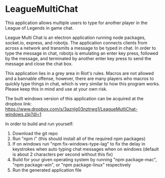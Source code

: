 # LeagueMultiChat
This application allows multiple users to type for another player in the League of Legends in game chat.

League Multi Chat is an electron application running node packages, socket.io, express, and robotjs. The application connects clients from across a network and transmits a message to be typed in chat. In order to type the message in chat, robotjs is emulating an enter key press, followed by the message, and terminated by another enter key press to send the message and close the chat box.

This application lies in a grey area in Riot's rules. Macros are not allowed and a bannable offense, however, there are many players who macros to quickly type things in chat, which is very similar to how this program works. Please keep this in mind and use at your own risk.

The built windows version of this application can be acquired at the dropbox link: https://www.dropbox.com/s/3aznlg03nztrwg1/LeagueMultiChat-windows.zip?dl=1

In order to build and run yourself:

1. Download the git repo
2. Run "npm i" (this should install all of the required npm packages)
3. If on windows run "npm fix-windows-type-lag" to fix the delay in keystrokes when auto typing chat messages when on windows (default is about 2 characters per second without this fix)
4. Build for your given operating system by running "npm package-mac", "npm package-win", or "npm package-linux" respectively
5. Run the generated application file

